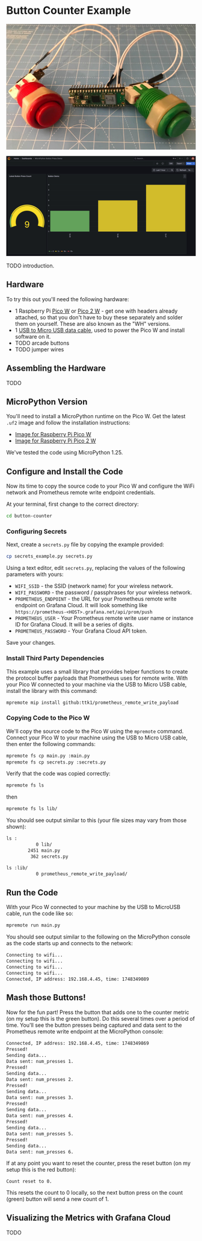 # Button Counter Example

![A Pico W with two arcade buttons attached](pico_arcade_buttons.jpg)

![Example Grafana dashboard showing button pressed](example_button_press_dashboard.png)

TODO introduction.

## Hardware

To try this out you'll need the following hardware:

* 1 Raspberry Pi [Pico W](https://shop.pimoroni.com/products/raspberry-pi-pico-w?variant=40059369652307) or [Pico 2 W](https://shop.pimoroni.com/products/raspberry-pi-pico-2-w?variant=54852253024635) - get one with headers already attached, so that you don't have to buy these separately and solder them on yourself. These are also known as the "WH" versions.
* 1 [USB to Micro USB data cable](https://shop.pimoroni.com/products/usb-a-to-microb-cable-black?variant=31241639562), used to power the Pico W and install software on it.
* TODO arcade buttons
* TODO jumper wires

## Assembling the Hardware

TODO

## MicroPython Version

You'll need to install a MicroPython runtime on the Pico W.  Get the latest `.uf2` image and follow the installation instructions:

* [Image for Raspberry Pi Pico W](https://micropython.org/download/RPI_PICO_W/)
* [Image for Raspberry Pi Pico 2 W](https://micropython.org/download/RPI_PICO2_W/)

We've tested the code using MicroPython 1.25.

## Configure and Install the Code

Now its time to copy the source code to your Pico W and configure the WiFi network and Prometheus remote write endpoint credentials.

At your terminal, first change to the correct directory:

```bash
cd button-counter
```

### Configuring Secrets

Next, create a `secrets.py` file by copying the example provided:

```bash
cp secrets_example.py secrets.py
```

Using a text editor, edit `secrets.py`, replacing the values of the following parameters with yours:

* `WIFI_SSID` - the SSID (network name) for your wireless network.
* `WIFI_PASSWORD` - the password / passphrases for your wireless network.
* `PROMETHEUS_ENDPOINT` - the URL for your Prometheus remote write endpoint on Grafana Cloud. It will look something like `https://prometheus-<HOST>.grafana.net/api/prom/push`
* `PROMETHEUS_USER` - Your Prometheus remote write user name or instance ID for Grafana Cloud. It will be a series of digits.
* `PROMETHEUS_PASSWORD` - Your Grafana Cloud API token.

Save your changes.

### Install Third Party Dependencies

This example uses a small library that provides helper functions to create the protocol buffer payloads that Prometheus uses for remote write. With your Pico W connected to your machine via the USB to Micro USB cable, install the library with this command:

```bash
mpremote mip install github:ttk1/prometheus_remote_write_payload
```

### Copying Code to the Pico W

We'll copy the source code to the Pico W using the `mpremote` command.  Connect your Pico W to your machine using the USB to Micro USB cable, then enter the following commands:

```bash
mpremote fs cp main.py :main.py
mpremote fs cp secrets.py :secrets.py
```

Verify that the code was copied correctly:

```bash
mpremote fs ls
```

then 

```bash
mpremote fs ls lib/
```

You should see output similar to this (your file sizes may vary from those shown):

```
ls :
           0 lib/
        2451 main.py
         362 secrets.py
```

```
ls :lib/
           0 prometheus_remote_write_payload/
```

## Run the Code

With your Pico W connected to your machine by the USB to MicroUSB cable, run the code like so:

```bash
mpremote run main.py
```

You should see output similar to the following on the MicroPython console as the code starts up and connects to the network:

```
Connecting to wifi...
Connecting to wifi...
Connecting to wifi...
Connecting to wifi...
Connected, IP address: 192.168.4.45, time: 1748349089
```

## Mash those Buttons!

Now for the fun part!  Press the button that adds one to the counter metric (on my setup this is the green button).  Do this several times over a period of time.  You'll see the button presses being captured and data sent to the Prometheus remote write endpoint at the MicroPython console:

```
Connected, IP address: 192.168.4.45, time: 1748349869
Pressed!
Sending data...
Data sent: num_presses 1.
Pressed!
Sending data...
Data sent: num_presses 2.
Pressed!
Sending data...
Data sent: num_presses 3.
Pressed!
Sending data...
Data sent: num_presses 4.
Pressed!
Sending data...
Data sent: num_presses 5.
Pressed!
Sending data...
Data sent: num_presses 6.
```

If at any point you want to reset the counter, press the reset button (on my setup this is the red button):

```
Count reset to 0.
```

This resets the count to 0 locally, so the next button press on the count (green) button will send a new count of 1.

## Visualizing the Metrics with Grafana Cloud

TODO